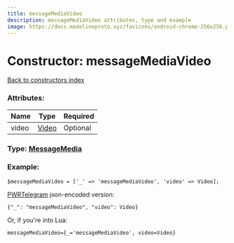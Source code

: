 ```yaml
---
title: messageMediaVideo
description: messageMediaVideo attributes, type and example
image: https://docs.madelineproto.xyz/favicons/android-chrome-256x256.png
---
```

# Constructor: messageMediaVideo  
[Back to constructors index](index.md)



### Attributes:

| Name     |    Type       | Required |
|----------|---------------|----------|
|video|[Video](../types/Video.md) | Optional|



### Type: [MessageMedia](../types/MessageMedia.md)


### Example:

```
$messageMediaVideo = ['_' => 'messageMediaVideo', 'video' => Video];
```  

[PWRTelegram](https://pwrtelegram.xyz) json-encoded version:

```
{"_": "messageMediaVideo", "video": Video}
```


Or, if you're into Lua:  


```
messageMediaVideo={_='messageMediaVideo', video=Video}

```


